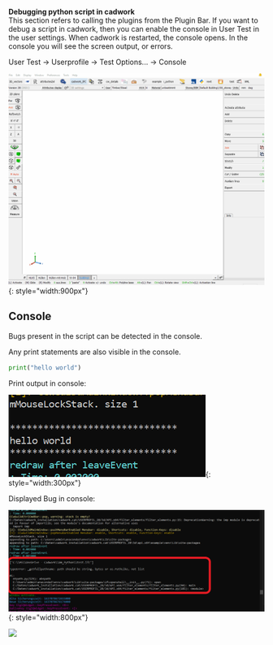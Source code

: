 **Debugging python script in cadwork**<br>
This section refers to calling the plugins from the Plugin Bar.
If you want to debug a script in cadwork, then you can enable the console in User Test in the user settings. When cadwork is restarted, the console opens. 
In the console you will see the screen output, or errors. 

User Test -> Userprofile -> Test Options... -> Console


![GIF](img/console.gif){: style="width:900px"}

## Console

Bugs present in the script can be detected in the console. 

Any print statements are also visible in the console. 

```python
print("hello world")
```

Print output in console:

![Screenshot](img/hello.png){: style="width:300px"}


Displayed Bug in console:

![Screenshot](img/console_cw.png){: style="width:800px"}

<noscript>
    <img src="https://analytics.cadwork.ca/ingress/e6b1702b-6224-4e93-94b7-9e4c2cd7ae06/pixel.gif">
</noscript>
<script defer src="https://analytics.cadwork.ca/ingress/e6b1702b-6224-4e93-94b7-9e4c2cd7ae06/script.js"></script>
